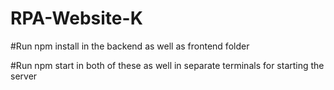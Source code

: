 ﻿# RPA-Website-K

#Run npm install in the backend as well as frontend folder

#Run npm start in both of these as well in separate terminals for starting the server
